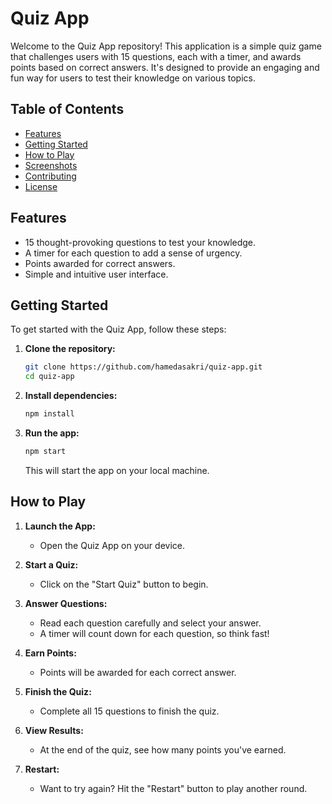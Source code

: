 

# Quiz App

Welcome to the Quiz App repository! This application is a simple quiz game that challenges users with 15 questions, each with a timer, and awards points based on correct answers. It's designed to provide an engaging and fun way for users to test their knowledge on various topics.

## Table of Contents
- [Features](#features)
- [Getting Started](#getting-started)
- [How to Play](#how-to-play)
- [Screenshots](#screenshots)
- [Contributing](#contributing)
- [License](#license)

## Features
- 15 thought-provoking questions to test your knowledge.
- A timer for each question to add a sense of urgency.
- Points awarded for correct answers.
- Simple and intuitive user interface.

## Getting Started
To get started with the Quiz App, follow these steps:

1. **Clone the repository:**
    ```bash
    git clone https://github.com/hamedasakri/quiz-app.git
    cd quiz-app
    ```

2. **Install dependencies:**
    ```bash
    npm install
    ```

3. **Run the app:**
    ```bash
    npm start
    ```
    This will start the app on your local machine.

## How to Play
1. **Launch the App:**
    - Open the Quiz App on your device.

2. **Start a Quiz:**
    - Click on the "Start Quiz" button to begin.

3. **Answer Questions:**
    - Read each question carefully and select your answer.
    - A timer will count down for each question, so think fast!

4. **Earn Points:**
    - Points will be awarded for each correct answer.

5. **Finish the Quiz:**
    - Complete all 15 questions to finish the quiz.

6. **View Results:**
    - At the end of the quiz, see how many points you've earned.

7. **Restart:**
    - Want to try again? Hit the "Restart" button to play another round.
